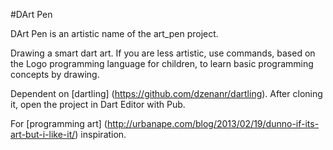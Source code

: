 #DArt Pen

DArt Pen is an artistic name of the art_pen project.

Drawing a smart dart art. 
If you are less artistic, use commands, based on the Logo programming language 
for children, to learn basic programming concepts by drawing.

Dependent on [dartling] (https://github.com/dzenanr/dartling). 
After cloning it, open the project in Dart Editor with Pub.

For 
[programming art] (http://urbanape.com/blog/2013/02/19/dunno-if-its-art-but-i-like-it/) 
inspiration.